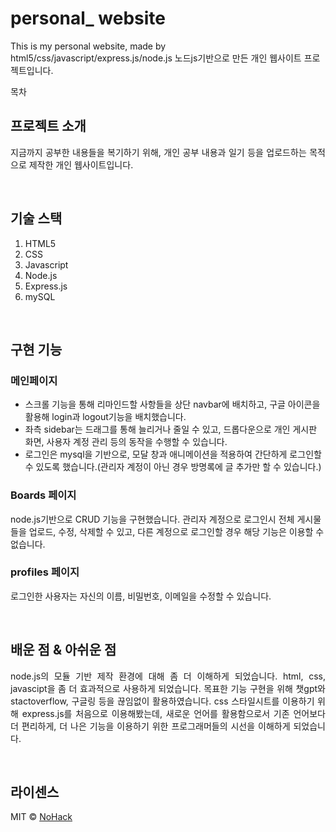 # personal_ website
This is my personal website, made by html5/css/javascript/express.js/node.js
노드js기반으로 만든 개인 웹사이트 프로젝트입니다.

목차

## 프로젝트 소개

<p align="justify">
지금까지 공부한 내용들을 복기하기 위해, 개인 공부 내용과 일기 등을 업로드하는 목적으로 제작한 개인 웹사이트입니다.
</p>

<br>

## 기술 스택

1. HTML5
2. CSS
3. Javascript
4. Node.js
5. Express.js
6. mySQL

<br>

## 구현 기능

### 메인페이지
- 스크롤 기능을 통해 리마인드할 사항들을 상단 navbar에 배치하고, 구글 아이콘을 활용해 login과 logout기능을 배치했습니다.
- 좌측 sidebar는 드래그를 통해 늘리거나 줄일 수 있고, 드롭다운으로 개인 게시판 화면, 사용자 계정 관리 등의 동작을 수행할 수 있습니다.
- 로그인은 mysql을 기반으로, 모달 창과 애니메이션을 적용하여 간단하게 로그인할 수 있도록 했습니다.(관리자 계정이 아닌 경우 방명록에 글 추가만 할 수 있습니다.)

### Boards 페이지
node.js기반으로 CRUD 기능을 구현했습니다. 관리자 계정으로 로그인시 전체 게시물들을 업로드, 수정, 삭제할 수 있고, 다른 계정으로 로그인할 경우 해당 기능은 이용할 수 없습니다.

### profiles 페이지
로그인한 사용자는 자신의 이름, 비밀번호, 이메일을 수정할 수 있습니다.

<br>

## 배운 점 & 아쉬운 점

<p align="justify">
node.js의 모듈 기반 제작 환경에 대해 좀 더 이해하게 되었습니다. html, css, javascipt을 좀 더 효과적으로 사용하게 되었습니다. 목표한 기능 구현을 위해 챗gpt와 stactoverflow, 구글링 등을 끊임없이 활용하였습니다.  css 스타일시트를 이용하기 위해 express.js를 처음으로 이용해봤는데, 새로운 언어를 활용함으로서 기존 언어보다 더 편리하게, 더 나은 기능을 이용하기 위한 프로그래머들의 시선을 이해하게 되었습니다. 
</p>

<br>

## 라이센스

MIT &copy; [NoHack](mailto:lbjp114@gmail.com)
